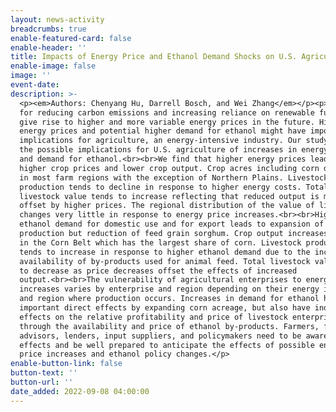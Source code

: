 ```yaml
---
layout: news-activity
breadcrumbs: true
enable-featured-card: false
enable-header: ''
title: Impacts of Energy Price and Ethanol Demand Shocks on U.S. Agriculture
enable-image: false
image: ''
event-date:
description: >-
  <p><em>Authors: Chenyang Hu, Darrell Bosch, and Wei Zhang</em></p><p>Pressure
  for reducing carbon emissions and increasing reliance on renewable fuels may
  give rise to higher and more variable energy prices in the future. Higher
  energy prices and potential higher demand for ethanol might have important
  implications for agriculture, an energy-intensive industry. Our study examines
  the possible implications for U.S. agriculture of increases in energy prices
  and demand for ethanol.<br><br>We find that higher energy prices lead to
  higher crop prices and lower crop output. Crop acres including corn decrease
  in most farm regions with the exception of Northern Plains. Livestock
  production tends to decline in response to higher energy costs. Total
  livestock value tends to increase reflecting that reduced output is more than
  offset by higher prices. The regional distribution of the value of livestock
  changes very little in response to energy price increases.<br><br>Higher
  ethanol demand for domestic use and for export leads to expansion of corn
  production but reduction of feed grain sorghum. Crop output increases the most
  in the Corn Belt which has the largest share of corn. Livestock production
  tends to increase in response to higher ethanol demand due to the increased
  availability of by-products used for animal feed. Total livestock value tends
  to decrease as price decreases offset the effects of increased
  output.<br><br>The vulnerability of agricultural enterprises to energy price
  increases varies by enterprise and region depending on their energy intensity
  and region where production occurs. Increases in demand for ethanol have
  important direct effects by expanding corn acreage, but also have indirect
  effects on the relative profitability and price of livestock enterprises
  through the availability and price of ethanol by-products. Farmers, farm
  advisors, lenders, input suppliers, and policymakers need to be aware of these
  effects and be well prepared to anticipate the effects of possible energy
  price increases and ethanol policy changes.</p>
enable-button-link: false
button-text: ''
button-url: ''
date_added: 2022-09-08 04:00:00
---
```

